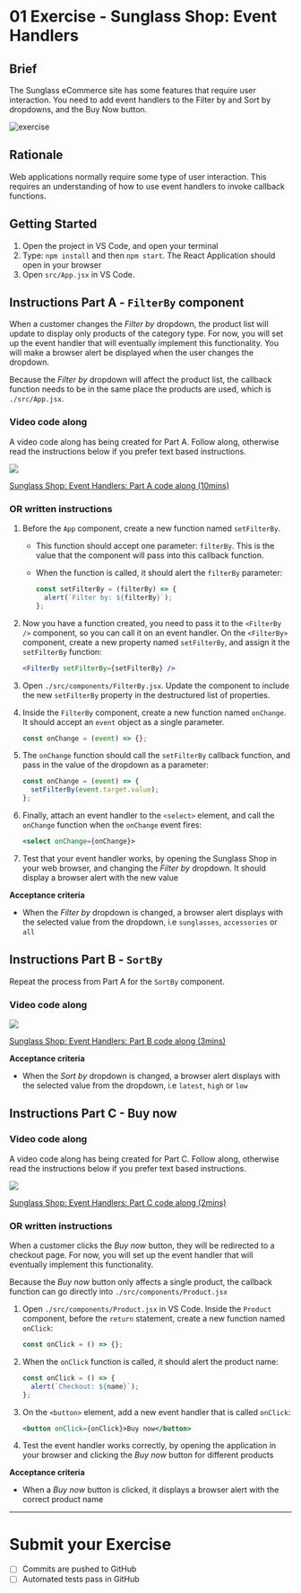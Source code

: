 # 01 Exercise - Sunglass Shop: Event Handlers

## Brief

The Sunglass eCommerce site has some features that require user interaction. You need to add event handlers to the Filter by and Sort by dropdowns, and the Buy Now button.

![exercise](docs/exercise.png)

## Rationale

Web applications normally require some type of user interaction. This requires an understanding of how to use event handlers to invoke callback functions.

## Getting Started

1. Open the project in VS Code, and open your terminal
2. Type: `npm install` and then `npm start`. The React Application should open in your browser
3. Open `src/App.jsx` in VS Code.

## Instructions Part A - `FilterBy` component

When a customer changes the _Filter by_ dropdown, the product list will update to display only products of the category type. For now, you will set up the event handler that will eventually implement this functionality. You will make a browser alert be displayed when the user changes the dropdown.

Because the _Filter by_ dropdown will affect the product list, the callback function needs to be in the same place the products are used, which is `./src/App.jsx`.

### Video code along

A video code along has being created for Part A. Follow along, otherwise read the instructions below if you prefer text based instructions.

<a href="https://www.loom.com/share/7a6808a9ec364cb99edfb827449c4784">
  <img src="docs/video-code-along.png" />
  <p>Sunglass Shop: Event Handlers: Part A code along (10mins)</p>
</a>

### OR written instructions

1. Before the `App` component, create a new function named `setFilterBy`.

   - This function should accept one parameter: `filterBy`. This is the value that the component will pass into this callback function.
   - When the function is called, it should alert the `filterBy` parameter:

     ```js
     const setFilterBy = (filterBy) => {
       alert(`Filter by: ${filterBy}`);
     };
     ```

2. Now you have a function created, you need to pass it to the `<FilterBy />` component, so you can call it on an event handler. On the `<FilterBy>` component, create a new property named `setFilterBy`, and assign it the `setFilterBy` function:

   ```jsx
   <FilterBy setFilterBy={setFilterBy} />
   ```

3. Open `./src/components/FilterBy.jsx`. Update the component to include the new `setFilterBy` property in the destructured list of properties.
4. Inside the `FilterBy` component, create a new function named `onChange`. It should accept an `event` object as a single parameter.

   ```js
   const onChange = (event) => {};
   ```

5. The `onChange` function should call the `setFilterBy` callback function, and pass in the value of the dropdown as a parameter:

   ```js
   const onChange = (event) => {
     setFilterBy(event.target.value);
   };
   ```

6. Finally, attach an event handler to the `<select>` element, and call the `onChange` function when the `onChange` event fires:

   ```jsx
   <select onChange={onChange}>
   ```

7. Test that your event handler works, by opening the Sunglass Shop in your web browser, and changing the _Filter by_ dropdown. It should display a browser alert with the new value

**Acceptance criteria**

- When the _Filter by_ dropdown is changed, a browser alert displays with the selected value from the dropdown, i.e `sunglasses`, `accessories` or `all`

## Instructions Part B - `SortBy`

Repeat the process from Part A for the `SortBy` component.

### Video code along

<a href="https://www.loom.com/share/12f7b766ab4747b7b21141cc52f5d618">
  <img src="docs/video-code-along.png" />
  <p>Sunglass Shop: Event Handlers: Part B code along (3mins)</p>
</a>

**Acceptance criteria**

- When the _Sort by_ dropdown is changed, a browser alert displays with the selected value from the dropdown, i.e `latest`, `high` or `low`

## Instructions Part C - Buy now

### Video code along

A video code along has being created for Part C. Follow along, otherwise read the instructions below if you prefer text based instructions.

<a href="https://www.loom.com/share/1765b53c27ab4dbea2c46981630be8cd">
  <img src="docs/video-code-along.png" />
  <p>Sunglass Shop: Event Handlers: Part C code along (2mins)</p>
</a>

### OR written instructions

When a customer clicks the _Buy now_ button, they will be redirected to a checkout page. For now, you will set up the event handler that will eventually implement this functionality.

Because the _Buy now_ button only affects a single product, the callback function can go directly into `./src/components/Product.jsx`

1. Open `./src/components/Product.jsx` in VS Code. Inside the `Product` component, before the `return` statement, create a new function named `onClick`:

   ```js
   const onClick = () => {};
   ```

2. When the `onClick` function is called, it should alert the product name:

   ```js
   const onClick = () => {
     alert(`Checkout: ${name}`);
   };
   ```

3. On the `<button>` element, add a new event handler that is called `onClick`:

   ```jsx
   <button onClick={onClick}>Buy now</button>
   ```

4. Test the event handler works correctly, by opening the application in your browser and clicking the _Buy now_ button for different products

**Acceptance criteria**

- When a _Buy now_ button is clicked, it displays a browser alert with the correct product name

---

# Submit your Exercise

- [ ] Commits are pushed to GitHub
- [ ] Automated tests pass in GitHub
